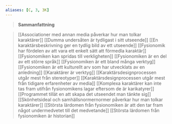 ```yaml
---
aliases: [C, 3, 3K]
---
```


>**Sammanfattning**
>

>[[Associationer med annan media påverkar hur man tolkar karaktärer]]
[[Dumma undersåten är tydligast i sitt utseende]]
[[En karaktärsbeskrivning ger en tydlig bild av ett utseende]]
[[Fysionomik har fördelen av att vara ett enkelt sätt att förmedla karaktär]]
[[Fysionomiken kan spridas till verkligheten]]
[[Fysionomiken är en del av ett större språk]]
[[Fysionomiken är ett bland många verktyg]]
[[Fysionomiken är ett kulturellt arv som har utvecklats av en anledning]]
[[Karaktärer är verktyg]]
[[Karaktärsdesignprocessen utgår mest från stereotyper]]
[[Karaktärsdesignprocessen utgår mest från tidigare erfarenheter av media]]
[[Komplexa karaktärer kan inte tas fram utifrån fysionomikens lagar eftersom de är karikatyrer]]
[[Programmet tillät en att skapa det utseendet man tänkte sig]]
[[Skönhetsideal och samhällsnormernormer påverkar hur man tolkar karaktärer]]
[[Största lärdomen från fysionomiken är att den tar fram något undermedvetet till det medvetande]]
[[Största lärdomen från fysionomiken är historian]]
